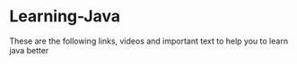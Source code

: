 Learning-Java
=============

These are the following links, videos and important text to help you to learn java better
